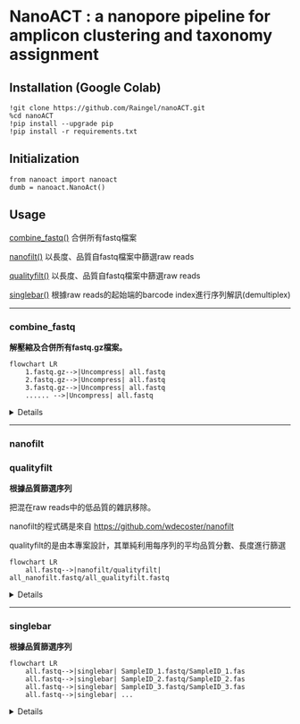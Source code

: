 
# NanoACT : a nanopore pipeline for amplicon clustering and taxonomy assignment

## Installation (Google Colab)

    !git clone https://github.com/Raingel/nanoACT.git 
    %cd nanoACT 
    !pip install --upgrade pip 
    !pip install -r requirements.txt

## Initialization

    from nanoact import nanoact
    dumb = nanoact.NanoAct()



## Usage
[combine_fastq()](#combine_fastq) 合併所有fastq檔案

[nanofilt()](#nanofilt) 以長度、品質自fastq檔案中篩選raw reads

[qualityfilt()](#qualityfilt) 以長度、品質自fastq檔案中篩選raw reads

[singlebar()](#singlebar) 根據raw reads的起始端的barcode index進行序列解訊(demultiplex)

---
### combine_fastq
**解壓縮及合併所有fastq.gz檔案。**
```mermaid
flowchart LR
    1.fastq.gz-->|Uncompress| all.fastq
    2.fastq.gz-->|Uncompress| all.fastq
    3.fastq.gz-->|Uncompress| all.fastq
    ...... -->|Uncompress| all.fastq
```
<details>
 大部分basecalling軟體會產生許多fastq.gz檔案，本功能可以將所有fastq.gz檔案合併成一個fastq檔案。<br>

	all_fastq = dumb.combine_fastq(
					src = "./bonito", 
					des = "./des/", 
					name = "all.fastq" 
				)
</details>
    
---
### nanofilt
### qualityfilt
**根據品質篩選序列**

把混在raw reads中的低品質的雜訊移除。

nanofilt的程式碼是來自 https://github.com/wdecoster/nanofilt

qualityfilt的是由本專案設計，其單純利用每序列的平均品質分數、長度進行篩選

```mermaid
flowchart LR
    all.fastq-->|nanofilt/qualityfilt| all_nanofilt.fastq/all_qualityfilt.fastq
```
<details> 
	
	all_fastq = dumb.nanofilt(src = '/content/all.fastq',
                           des = '/content/drive/MyDrive/Data/2023-000006/1_nanoflit/',
                           name = 'all_nanofilt.fastq',
                           NANOFILT_QSCORE = 9,  #recommended 7-9 
                           NANOFILT_MIN_LEN = 400, #depends on the length of your reads 
                           NANOFILT_MAX_LEN = 7000 #depends on the length of your reads
                           )
			   
	fastq_nano = dumb.qualityfilt(src = '/content/all.fastq',
                           des = '/content/drive/MyDrive/Data/2023-000006/1_nanoflit/',
                           name = 'all_qualityfilt.fastq',
                           QSCORE = 9,  #recommended 7-9
                           MIN_LEN = 400, #depends on the length of your reads 
                           MAX_LEN = 7000 #depends on the length of your reads
			   )
</details>


---
### singlebar
**根據品質篩選序列**

```mermaid
flowchart LR
	all.fastq-->|singlebar| SampleID_1.fastq/SampleID_1.fas
	all.fastq-->|singlebar| SampleID_2.fastq/SampleID_2.fas
	all.fastq-->|singlebar| SampleID_3.fastq/SampleID_3.fas
	all.fastq-->|singlebar| ...
```

<details> 
	
	demultiplex = dumb.singlebar(
 				      #src: 輸入檔案，通常是經過qualityfilt處理的raw reads
		 		    src = '/content/all.fastq',  
	 			      #des: 一個資料夾，程式會在該資料夾中輸出以SampleID為檔名的fastq檔案或是fasta檔案（由output_format決定），例如 SampleID.fastq
		                    des = '/content/drive/MyDrive/Data/2023-000006/2_singlebar/',  
		        	      #BARCODE_INDEX_FILE: barcode資料表，可以是csv或是tsv檔案，例如 barcode.csv。必須包含SampleID, FwIndex, RvAnchor，ExpectedLength四個欄位。
		                    BARCODE_INDEX_FILE="/content/drive/MyDrive/Data/2023-000006/230428.csv", #barcode index表格
		      		      #mismatch_ratio_f: FwIndex容許的錯誤率，預設為0.15。例如barcode長度為20bp，則容許0.15*20=3bp的錯誤(edit distance)。:
				    mismatch_ratio_f = 0.15, 
				      #mismatch_ratio_r: RvAnchor容許的錯誤率，預設為0.15。
				    mismatch_ratio_r = 0.15, 
			              #expected_length_variation: 預期的read長度變異，預設為0.3。例如預期的read長度為300bp，則容許0.3*300=90bp的變異。
		                    expected_length_variation = 0.3, 
		                      #search_range: 搜尋barcode的範圍，預設為150bp。代表搜尋範圍為前150bp和後150bp。
		                    search_range=150,
		                      #input_format: 輸入檔案的格式，預設為fastq。可以是fasta或fastq
		                    input_format = "fastq",
		                      #output_format: 輸出檔案的格式，預設為both。可以是fastq或是fasta。both代表同時輸出fastq和fasta。
		                    output_format = "both",
                    )
</details> 
